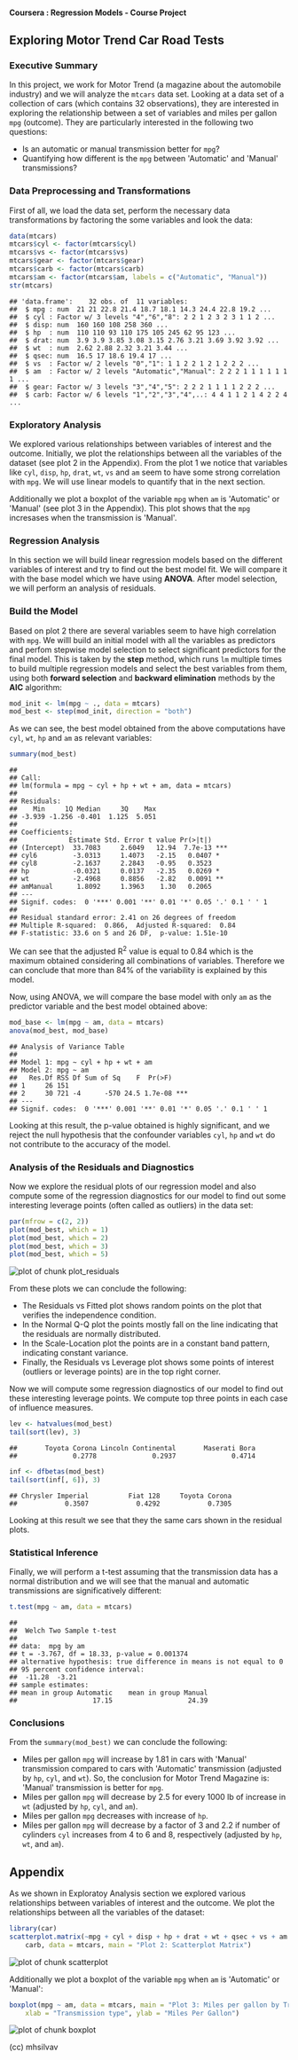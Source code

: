 #### Coursera : Regression Models - Course Project

## Exploring Motor Trend Car Road Tests 

### Executive Summary

In this project, we work for Motor Trend (a magazine about the automobile industry) and we will analyze the <code>mtcars</code> data set. Looking at a data set of a collection of cars (which contains 32 observations), they are interested in exploring the relationship between a set of variables and miles per gallon <code>mpg</code> (outcome). They are particularly interested in the following two questions:

- Is an automatic or manual transmission better for <code>mpg</code>?
- Quantifying how different is the <code>mpg</code> between 'Automatic' and 'Manual' transmissions?

### Data Preprocessing and Transformations

First of all, we load the data set, perform the necessary data transformations by factoring the some variables and look the data:


```r
data(mtcars)
mtcars$cyl <- factor(mtcars$cyl)
mtcars$vs <- factor(mtcars$vs)
mtcars$gear <- factor(mtcars$gear)
mtcars$carb <- factor(mtcars$carb)
mtcars$am <- factor(mtcars$am, labels = c("Automatic", "Manual"))
str(mtcars)
```

```
## 'data.frame':	32 obs. of  11 variables:
##  $ mpg : num  21 21 22.8 21.4 18.7 18.1 14.3 24.4 22.8 19.2 ...
##  $ cyl : Factor w/ 3 levels "4","6","8": 2 2 1 2 3 2 3 1 1 2 ...
##  $ disp: num  160 160 108 258 360 ...
##  $ hp  : num  110 110 93 110 175 105 245 62 95 123 ...
##  $ drat: num  3.9 3.9 3.85 3.08 3.15 2.76 3.21 3.69 3.92 3.92 ...
##  $ wt  : num  2.62 2.88 2.32 3.21 3.44 ...
##  $ qsec: num  16.5 17 18.6 19.4 17 ...
##  $ vs  : Factor w/ 2 levels "0","1": 1 1 2 2 1 2 1 2 2 2 ...
##  $ am  : Factor w/ 2 levels "Automatic","Manual": 2 2 2 1 1 1 1 1 1 1 ...
##  $ gear: Factor w/ 3 levels "3","4","5": 2 2 2 1 1 1 1 2 2 2 ...
##  $ carb: Factor w/ 6 levels "1","2","3","4",..: 4 4 1 1 2 1 4 2 2 4 ...
```


### Exploratory Analysis

We explored various relationships between variables of interest and the outcome. Initially, we plot the relationships between all the variables of the dataset (see plot 2 in the Appendix). From the plot 1 we notice that variables like <code>cyl</code>, <code>disp</code>, <code>hp</code>, <code>drat</code>, <code>wt</code>, <code>vs</code> and <code>am</code> seem to have some strong correlation with <code>mpg</code>. We will use linear models to quantify that in the next section. 

Additionally we plot a boxplot of the variable <code>mpg</code> when <code>am</code> is 'Automatic' or 'Manual' (see plot 3 in the Appendix). This plot shows that the <code>mpg</code> incresases when the transmission is 'Manual'.

### Regression Analysis

In this section we will build linear regression models based on the different variables of interest and try to find out the best model fit. We will compare it with the base model which we have using <b>ANOVA</b>. After model selection, we will perform an analysis of residuals.

### Build the Model

Based on plot 2 there are several variables seem to have high correlation with <code>mpg</code>. We willl build an initial model with all the variables as predictors and perfom stepwise model selection to select significant predictors for the final model. This is taken by the <b>step</b> method, which runs <code>lm</code> multiple times to build multiple regression models and select the best variables from them, using both <b>forward selection</b> and <b>backward elimination</b> methods by the <b>AIC</b> algorithm:


```r
mod_init <- lm(mpg ~ ., data = mtcars)
mod_best <- step(mod_init, direction = "both")
```


As we can see, the best model obtained from the above computations have <code>cyl</code>, <code>wt</code>, <code>hp</code> and <code>am</code> as relevant variables:


```r
summary(mod_best)
```

```
## 
## Call:
## lm(formula = mpg ~ cyl + hp + wt + am, data = mtcars)
## 
## Residuals:
##    Min     1Q Median     3Q    Max 
## -3.939 -1.256 -0.401  1.125  5.051 
## 
## Coefficients:
##             Estimate Std. Error t value Pr(>|t|)    
## (Intercept)  33.7083     2.6049   12.94  7.7e-13 ***
## cyl6         -3.0313     1.4073   -2.15   0.0407 *  
## cyl8         -2.1637     2.2843   -0.95   0.3523    
## hp           -0.0321     0.0137   -2.35   0.0269 *  
## wt           -2.4968     0.8856   -2.82   0.0091 ** 
## amManual      1.8092     1.3963    1.30   0.2065    
## ---
## Signif. codes:  0 '***' 0.001 '**' 0.01 '*' 0.05 '.' 0.1 ' ' 1
## 
## Residual standard error: 2.41 on 26 degrees of freedom
## Multiple R-squared:  0.866,	Adjusted R-squared:  0.84 
## F-statistic: 33.6 on 5 and 26 DF,  p-value: 1.51e-10
```

We can see that the adjusted R<sup>2</sup> value is equal to 0.84 which is the maximum obtained considering all combinations of variables. Therefore we can conclude that more than 84% of the variability is explained by this model.

Now, using ANOVA, we will compare the base model with only <code>am</code> as the predictor variable and the best model obtained above:


```r
mod_base <- lm(mpg ~ am, data = mtcars)
anova(mod_best, mod_base)
```

```
## Analysis of Variance Table
## 
## Model 1: mpg ~ cyl + hp + wt + am
## Model 2: mpg ~ am
##   Res.Df RSS Df Sum of Sq    F  Pr(>F)    
## 1     26 151                              
## 2     30 721 -4      -570 24.5 1.7e-08 ***
## ---
## Signif. codes:  0 '***' 0.001 '**' 0.01 '*' 0.05 '.' 0.1 ' ' 1
```

Looking at this result, the p-value obtained is highly significant, and we reject the null hypothesis that the confounder variables <code>cyl</code>, <code>hp</code> and <code>wt</code> do not contribute to the accuracy of the model.

### Analysis of the Residuals and Diagnostics

Now we explore the residual plots of our regression model and also compute some of the regression diagnostics for our model to find out some interesting leverage points (often called as outliers) in the data set:


```r
par(mfrow = c(2, 2))
plot(mod_best, which = 1)
plot(mod_best, which = 2)
plot(mod_best, which = 3)
plot(mod_best, which = 5)
```

![plot of chunk plot_residuals](figure/plot_residuals.png) 


From these plots we can conclude the following:

- The Residuals vs Fitted plot shows random points on the plot that verifies the independence condition.
- In the Normal Q-Q plot the points mostly fall on the line indicating that the residuals are normally distributed.
- In the Scale-Location plot the points are in a constant band pattern, indicating constant variance.
- Finally, the Residuals vs Leverage plot shows some points of interest (outliers or leverage points) are in the top right corner.

Now we will compute some regression diagnostics of our model to find out these interesting leverage points. We compute top three points in each case of influence measures.


```r
lev <- hatvalues(mod_best)
tail(sort(lev), 3)
```

```
##       Toyota Corona Lincoln Continental       Maserati Bora 
##              0.2778              0.2937              0.4714
```

```r
inf <- dfbetas(mod_best)
tail(sort(inf[, 6]), 3)
```

```
## Chrysler Imperial          Fiat 128     Toyota Corona 
##            0.3507            0.4292            0.7305
```

Looking at this result we see that they the same cars shown in the residual plots.

###  Statistical Inference

Finally, we will perform a t-test assuming that the transmission data has a normal distribution and we will see that the manual and automatic transmissions are significatively different:


```r
t.test(mpg ~ am, data = mtcars)
```

```
## 
## 	Welch Two Sample t-test
## 
## data:  mpg by am
## t = -3.767, df = 18.33, p-value = 0.001374
## alternative hypothesis: true difference in means is not equal to 0
## 95 percent confidence interval:
##  -11.28  -3.21
## sample estimates:
## mean in group Automatic    mean in group Manual 
##                   17.15                   24.39
```


### Conclusions

From the <code>summary(mod_best)</code> we can conclude the following:

- Miles per gallon <code>mpg</code> will increase by 1.81 in cars with 'Manual' transmission compared to cars with 'Automatic' transmission (adjusted by <code>hp</code>, <code>cyl</code>, and <code>wt</code>). So, the conclusion for Motor Trend Magazine is: 'Manual' transmission is better for <code>mpg</code>.
- Miles per gallon <code>mpg</code> will decrease by 2.5  for every 1000 lb of increase in <code>wt</code> (adjusted by <code>hp</code>, <code>cyl</code>, and <code>am</code>).
- Miles per gallon <code>mpg</code> decreases with increase of <code>hp</code>.
- Miles per gallon <code>mpg</code> will decrease by a factor of 3 and 2.2 if number of cylinders <code>cyl</code> increases from 4 to 6 and 8, respectively (adjusted by <code>hp</code>, <code>wt</code>, and <code>am</code>).

## Appendix

As we shown in Exploratoy Analysis section we explored various relationships between variables of interest and the outcome. We plot the relationships between all the variables of the dataset:


```r
library(car)
scatterplot.matrix(~mpg + cyl + disp + hp + drat + wt + qsec + vs + am + gear + 
    carb, data = mtcars, main = "Plot 2: Scatterplot Matrix")
```

![plot of chunk scatterplot](figure/scatterplot.png) 


   
Additionally we plot a boxplot of the variable <code>mpg</code> when <code>am</code> is 'Automatic' or 'Manual':


```r
boxplot(mpg ~ am, data = mtcars, main = "Plot 3: Miles per gallon by Transmission type", 
    xlab = "Transmission type", ylab = "Miles Per Gallon")
```

![plot of chunk boxplot](figure/boxplot.png) 


(cc) mhsilvav
